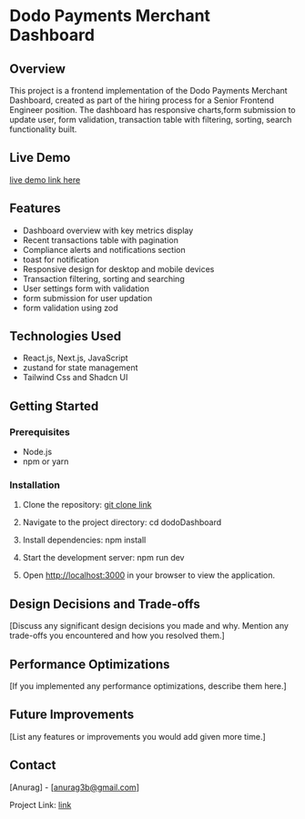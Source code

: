 # Dodo Payments Merchant Dashboard

## Overview

This project is a frontend implementation of the Dodo Payments Merchant Dashboard, created as part of the hiring process for a Senior Frontend Engineer position. The dashboard has responsive charts,form submission to update user, form validation, transaction table with filtering, sorting, search functionality built.

## Live Demo

[live demo link here](https://dodo-dash.vercel.app/)

## Features

- Dashboard overview with key metrics display
- Recent transactions table with pagination
- Compliance alerts and notifications section
- toast for notification
- Responsive design for desktop and mobile devices
- Transaction filtering, sorting and searching
- User settings form with validation
- form submission for user updation
- form validation using zod

## Technologies Used

- React.js, Next.js, JavaScript
- zustand for state management
- Tailwind Css and Shadcn UI

## Getting Started

### Prerequisites

- Node.js
- npm or yarn

### Installation

1. Clone the repository:
[git clone link](https://github.com/Amanfromearth/dodoDashboard.git)

2. Navigate to the project directory:
    cd dodoDashboard
3. Install dependencies:
npm install
4. Start the development server:
npm run dev
5. Open [http://localhost:3000](http://localhost:3000) in your browser to view the application.

## Design Decisions and Trade-offs

[Discuss any significant design decisions you made and why. Mention any trade-offs you encountered and how you resolved them.]

## Performance Optimizations

[If you implemented any performance optimizations, describe them here.]

## Future Improvements

[List any features or improvements you would add given more time.]

## Contact

[Anurag] - [anurag3b@gmail.com]

Project Link: [link](https://github.com/Amanfromearth/dodoDashboard)